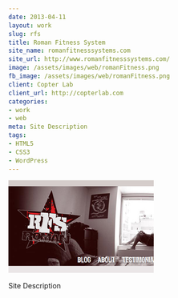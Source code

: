 ```yaml
---
date: 2013-04-11
layout: work
slug: rfs
title: Roman Fitness System
site_name: romanfitnesssystems.com
site_url: http://www.romanfitnesssystems.com/
image: /assets/images/web/romanFitness.png
fb_image: /assets/images/web/romanFitness.png
client: Copter Lab
client_url: http://copterlab.com
categories:
- work
- web
meta: Site Description
tags: 
- HTML5
- CSS3
- WordPress
---
```


![Roman Fitness System](/assets/images/web/romanFitness.png)

Site Description